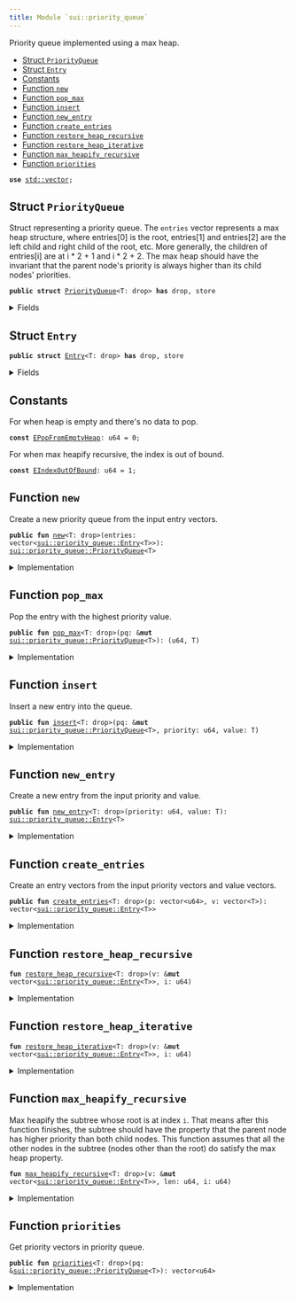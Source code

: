 ```yaml
---
title: Module `sui::priority_queue`
---
```


Priority queue implemented using a max heap.


-  [Struct `PriorityQueue`](#sui_priority_queue_PriorityQueue)
-  [Struct `Entry`](#sui_priority_queue_Entry)
-  [Constants](#@Constants_0)
-  [Function `new`](#sui_priority_queue_new)
-  [Function `pop_max`](#sui_priority_queue_pop_max)
-  [Function `insert`](#sui_priority_queue_insert)
-  [Function `new_entry`](#sui_priority_queue_new_entry)
-  [Function `create_entries`](#sui_priority_queue_create_entries)
-  [Function `restore_heap_recursive`](#sui_priority_queue_restore_heap_recursive)
-  [Function `restore_heap_iterative`](#sui_priority_queue_restore_heap_iterative)
-  [Function `max_heapify_recursive`](#sui_priority_queue_max_heapify_recursive)
-  [Function `priorities`](#sui_priority_queue_priorities)


<pre><code><b>use</b> <a href="../std/vector.md#std_vector">std::vector</a>;
</code></pre>



<a name="sui_priority_queue_PriorityQueue"></a>

## Struct `PriorityQueue`

Struct representing a priority queue. The <code>entries</code> vector represents a max
heap structure, where entries[0] is the root, entries[1] and entries[2] are the
left child and right child of the root, etc. More generally, the children of
entries[i] are at i * 2 + 1 and i * 2 + 2. The max heap should have the invariant
that the parent node's priority is always higher than its child nodes' priorities.


<pre><code><b>public</b> <b>struct</b> <a href="../sui/priority_queue.md#sui_priority_queue_PriorityQueue">PriorityQueue</a>&lt;T: drop&gt; <b>has</b> drop, store
</code></pre>



<details>
<summary>Fields</summary>


<dl>
<dt>
<code>entries: vector&lt;<a href="../sui/priority_queue.md#sui_priority_queue_Entry">sui::priority_queue::Entry</a>&lt;T&gt;&gt;</code>
</dt>
<dd>
</dd>
</dl>


</details>

<a name="sui_priority_queue_Entry"></a>

## Struct `Entry`



<pre><code><b>public</b> <b>struct</b> <a href="../sui/priority_queue.md#sui_priority_queue_Entry">Entry</a>&lt;T: drop&gt; <b>has</b> drop, store
</code></pre>



<details>
<summary>Fields</summary>


<dl>
<dt>
<code>priority: u64</code>
</dt>
<dd>
</dd>
<dt>
<code>value: T</code>
</dt>
<dd>
</dd>
</dl>


</details>

<a name="@Constants_0"></a>

## Constants


<a name="sui_priority_queue_EPopFromEmptyHeap"></a>

For when heap is empty and there's no data to pop.


<pre><code><b>const</b> <a href="../sui/priority_queue.md#sui_priority_queue_EPopFromEmptyHeap">EPopFromEmptyHeap</a>: u64 = 0;
</code></pre>



<a name="sui_priority_queue_EIndexOutOfBound"></a>

For when max heapify recursive, the index is out of bound.


<pre><code><b>const</b> <a href="../sui/priority_queue.md#sui_priority_queue_EIndexOutOfBound">EIndexOutOfBound</a>: u64 = 1;
</code></pre>



<a name="sui_priority_queue_new"></a>

## Function `new`

Create a new priority queue from the input entry vectors.


<pre><code><b>public</b> <b>fun</b> <a href="../sui/priority_queue.md#sui_priority_queue_new">new</a>&lt;T: drop&gt;(entries: vector&lt;<a href="../sui/priority_queue.md#sui_priority_queue_Entry">sui::priority_queue::Entry</a>&lt;T&gt;&gt;): <a href="../sui/priority_queue.md#sui_priority_queue_PriorityQueue">sui::priority_queue::PriorityQueue</a>&lt;T&gt;
</code></pre>



<details>
<summary>Implementation</summary>


<pre><code><b>public</b> <b>fun</b> <a href="../sui/priority_queue.md#sui_priority_queue_new">new</a>&lt;T: drop&gt;(<b>mut</b> entries: vector&lt;<a href="../sui/priority_queue.md#sui_priority_queue_Entry">Entry</a>&lt;T&gt;&gt;): <a href="../sui/priority_queue.md#sui_priority_queue_PriorityQueue">PriorityQueue</a>&lt;T&gt; {
    <b>let</b> len = entries.length();
    // Max heapify from the first node that is a parent (node at len / 2 - 1).
    (len / 2).do!(|i| <a href="../sui/priority_queue.md#sui_priority_queue_max_heapify_recursive">max_heapify_recursive</a>(&<b>mut</b> entries, len, len / 2 - 1 - i));
    <a href="../sui/priority_queue.md#sui_priority_queue_PriorityQueue">PriorityQueue</a> { entries }
}
</code></pre>



</details>

<a name="sui_priority_queue_pop_max"></a>

## Function `pop_max`

Pop the entry with the highest priority value.


<pre><code><b>public</b> <b>fun</b> <a href="../sui/priority_queue.md#sui_priority_queue_pop_max">pop_max</a>&lt;T: drop&gt;(pq: &<b>mut</b> <a href="../sui/priority_queue.md#sui_priority_queue_PriorityQueue">sui::priority_queue::PriorityQueue</a>&lt;T&gt;): (u64, T)
</code></pre>



<details>
<summary>Implementation</summary>


<pre><code><b>public</b> <b>fun</b> <a href="../sui/priority_queue.md#sui_priority_queue_pop_max">pop_max</a>&lt;T: drop&gt;(pq: &<b>mut</b> <a href="../sui/priority_queue.md#sui_priority_queue_PriorityQueue">PriorityQueue</a>&lt;T&gt;): (u64, T) {
    <b>let</b> len = pq.entries.length();
    <b>assert</b>!(len &gt; 0, <a href="../sui/priority_queue.md#sui_priority_queue_EPopFromEmptyHeap">EPopFromEmptyHeap</a>);
    // Swap the max element with the last element in the entries and remove the max element.
    <b>let</b> <a href="../sui/priority_queue.md#sui_priority_queue_Entry">Entry</a> { priority, value } = pq.entries.swap_remove(0);
    // Now the max heap property <b>has</b> been violated at the root node, but nowhere <b>else</b>
    // so we call max heapify on the root node.
    <a href="../sui/priority_queue.md#sui_priority_queue_max_heapify_recursive">max_heapify_recursive</a>(&<b>mut</b> pq.entries, len - 1, 0);
    (priority, value)
}
</code></pre>



</details>

<a name="sui_priority_queue_insert"></a>

## Function `insert`

Insert a new entry into the queue.


<pre><code><b>public</b> <b>fun</b> <a href="../sui/priority_queue.md#sui_priority_queue_insert">insert</a>&lt;T: drop&gt;(pq: &<b>mut</b> <a href="../sui/priority_queue.md#sui_priority_queue_PriorityQueue">sui::priority_queue::PriorityQueue</a>&lt;T&gt;, priority: u64, value: T)
</code></pre>



<details>
<summary>Implementation</summary>


<pre><code><b>public</b> <b>fun</b> <a href="../sui/priority_queue.md#sui_priority_queue_insert">insert</a>&lt;T: drop&gt;(pq: &<b>mut</b> <a href="../sui/priority_queue.md#sui_priority_queue_PriorityQueue">PriorityQueue</a>&lt;T&gt;, priority: u64, value: T) {
    pq.entries.push_back(<a href="../sui/priority_queue.md#sui_priority_queue_Entry">Entry</a> { priority, value });
    <b>let</b> index = pq.entries.length() - 1;
    <a href="../sui/priority_queue.md#sui_priority_queue_restore_heap_recursive">restore_heap_recursive</a>(&<b>mut</b> pq.entries, index);
}
</code></pre>



</details>

<a name="sui_priority_queue_new_entry"></a>

## Function `new_entry`

Create a new entry from the input priority and value.


<pre><code><b>public</b> <b>fun</b> <a href="../sui/priority_queue.md#sui_priority_queue_new_entry">new_entry</a>&lt;T: drop&gt;(priority: u64, value: T): <a href="../sui/priority_queue.md#sui_priority_queue_Entry">sui::priority_queue::Entry</a>&lt;T&gt;
</code></pre>



<details>
<summary>Implementation</summary>


<pre><code><b>public</b> <b>fun</b> <a href="../sui/priority_queue.md#sui_priority_queue_new_entry">new_entry</a>&lt;T: drop&gt;(priority: u64, value: T): <a href="../sui/priority_queue.md#sui_priority_queue_Entry">Entry</a>&lt;T&gt; {
    <a href="../sui/priority_queue.md#sui_priority_queue_Entry">Entry</a> { priority, value }
}
</code></pre>



</details>

<a name="sui_priority_queue_create_entries"></a>

## Function `create_entries`

Create an entry vectors from the input priority vectors and value vectors.


<pre><code><b>public</b> <b>fun</b> <a href="../sui/priority_queue.md#sui_priority_queue_create_entries">create_entries</a>&lt;T: drop&gt;(p: vector&lt;u64&gt;, v: vector&lt;T&gt;): vector&lt;<a href="../sui/priority_queue.md#sui_priority_queue_Entry">sui::priority_queue::Entry</a>&lt;T&gt;&gt;
</code></pre>



<details>
<summary>Implementation</summary>


<pre><code><b>public</b> <b>fun</b> <a href="../sui/priority_queue.md#sui_priority_queue_create_entries">create_entries</a>&lt;T: drop&gt;(p: vector&lt;u64&gt;, v: vector&lt;T&gt;): vector&lt;<a href="../sui/priority_queue.md#sui_priority_queue_Entry">Entry</a>&lt;T&gt;&gt; {
    p.zip_map!(v, |priority, value| <a href="../sui/priority_queue.md#sui_priority_queue_Entry">Entry</a> { priority, value })
}
</code></pre>



</details>

<a name="sui_priority_queue_restore_heap_recursive"></a>

## Function `restore_heap_recursive`



<pre><code><b>fun</b> <a href="../sui/priority_queue.md#sui_priority_queue_restore_heap_recursive">restore_heap_recursive</a>&lt;T: drop&gt;(v: &<b>mut</b> vector&lt;<a href="../sui/priority_queue.md#sui_priority_queue_Entry">sui::priority_queue::Entry</a>&lt;T&gt;&gt;, i: u64)
</code></pre>



<details>
<summary>Implementation</summary>


<pre><code><b>fun</b> <a href="../sui/priority_queue.md#sui_priority_queue_restore_heap_recursive">restore_heap_recursive</a>&lt;T: drop&gt;(v: &<b>mut</b> vector&lt;<a href="../sui/priority_queue.md#sui_priority_queue_Entry">Entry</a>&lt;T&gt;&gt;, i: u64) {
    <b>if</b> (i == 0) {
        <b>return</b>
    };
    <b>let</b> parent = (i - 1) / 2;
    // If <a href="../sui/priority_queue.md#sui_priority_queue_new">new</a> elem is greater than its parent, swap them and recursively
    // do the restoration upwards.
    <b>if</b> (*&v[i].priority &gt; *&v[parent].priority) {
        v.swap(i, parent);
        <a href="../sui/priority_queue.md#sui_priority_queue_restore_heap_recursive">restore_heap_recursive</a>(v, parent);
    }
}
</code></pre>



</details>

<a name="sui_priority_queue_restore_heap_iterative"></a>

## Function `restore_heap_iterative`



<pre><code><b>fun</b> <a href="../sui/priority_queue.md#sui_priority_queue_restore_heap_iterative">restore_heap_iterative</a>&lt;T: drop&gt;(v: &<b>mut</b> vector&lt;<a href="../sui/priority_queue.md#sui_priority_queue_Entry">sui::priority_queue::Entry</a>&lt;T&gt;&gt;, i: u64)
</code></pre>



<details>
<summary>Implementation</summary>


<pre><code><b>fun</b> <a href="../sui/priority_queue.md#sui_priority_queue_restore_heap_iterative">restore_heap_iterative</a>&lt;T: drop&gt;(v: &<b>mut</b> vector&lt;<a href="../sui/priority_queue.md#sui_priority_queue_Entry">Entry</a>&lt;T&gt;&gt;, <b>mut</b> i: u64) {
    <b>while</b> (i &gt; 0) {
        <b>let</b> parent = (i - 1) / 2;
        // If <a href="../sui/priority_queue.md#sui_priority_queue_new">new</a> elem is greater than its parent, swap them and iterative
        // do the restoration upwards.
        <b>if</b> (*&v[i].priority &lt;= *&v[parent].priority) {
            <b>break</b>
        };
        v.swap(i, parent);
        i = parent;
    };
}
</code></pre>



</details>

<a name="sui_priority_queue_max_heapify_recursive"></a>

## Function `max_heapify_recursive`

Max heapify the subtree whose root is at index <code>i</code>. That means after this function
finishes, the subtree should have the property that the parent node has higher priority
than both child nodes.
This function assumes that all the other nodes in the subtree (nodes other than the root)
do satisfy the max heap property.


<pre><code><b>fun</b> <a href="../sui/priority_queue.md#sui_priority_queue_max_heapify_recursive">max_heapify_recursive</a>&lt;T: drop&gt;(v: &<b>mut</b> vector&lt;<a href="../sui/priority_queue.md#sui_priority_queue_Entry">sui::priority_queue::Entry</a>&lt;T&gt;&gt;, len: u64, i: u64)
</code></pre>



<details>
<summary>Implementation</summary>


<pre><code><b>fun</b> <a href="../sui/priority_queue.md#sui_priority_queue_max_heapify_recursive">max_heapify_recursive</a>&lt;T: drop&gt;(v: &<b>mut</b> vector&lt;<a href="../sui/priority_queue.md#sui_priority_queue_Entry">Entry</a>&lt;T&gt;&gt;, len: u64, i: u64) {
    <b>if</b> (len == 0) {
        <b>return</b>
    };
    <b>assert</b>!(i &lt; len, <a href="../sui/priority_queue.md#sui_priority_queue_EIndexOutOfBound">EIndexOutOfBound</a>);
    <b>let</b> left = i * 2 + 1;
    <b>let</b> right = left + 1;
    <b>let</b> <b>mut</b> max = i;
    // Find the node with highest priority among node `i` and its two children.
    <b>if</b> (left &lt; len && *&v[left].priority &gt; *&v[max].priority) {
        max = left;
    };
    <b>if</b> (right &lt; len && *&v[right].priority &gt; *&v[max].priority) {
        max = right;
    };
    // If the parent node (node `i`) doesn't have the highest priority, we swap the parent with the
    // max priority node.
    <b>if</b> (max != i) {
        v.swap(max, i);
        // After the swap, we have restored the property at node `i` but now the max heap property
        // may be violated at node `max` since this node now <b>has</b> a <a href="../sui/priority_queue.md#sui_priority_queue_new">new</a> value. So we need to now
        // max heapify the subtree rooted at node `max`.
        <a href="../sui/priority_queue.md#sui_priority_queue_max_heapify_recursive">max_heapify_recursive</a>(v, len, max);
    }
}
</code></pre>



</details>

<a name="sui_priority_queue_priorities"></a>

## Function `priorities`

Get priority vectors in priority queue.


<pre><code><b>public</b> <b>fun</b> <a href="../sui/priority_queue.md#sui_priority_queue_priorities">priorities</a>&lt;T: drop&gt;(pq: &<a href="../sui/priority_queue.md#sui_priority_queue_PriorityQueue">sui::priority_queue::PriorityQueue</a>&lt;T&gt;): vector&lt;u64&gt;
</code></pre>



<details>
<summary>Implementation</summary>


<pre><code><b>public</b> <b>fun</b> <a href="../sui/priority_queue.md#sui_priority_queue_priorities">priorities</a>&lt;T: drop&gt;(pq: &<a href="../sui/priority_queue.md#sui_priority_queue_PriorityQueue">PriorityQueue</a>&lt;T&gt;): vector&lt;u64&gt; {
    pq.entries.map_ref!(|<b>entry</b>| <b>entry</b>.priority)
}
</code></pre>



</details>
